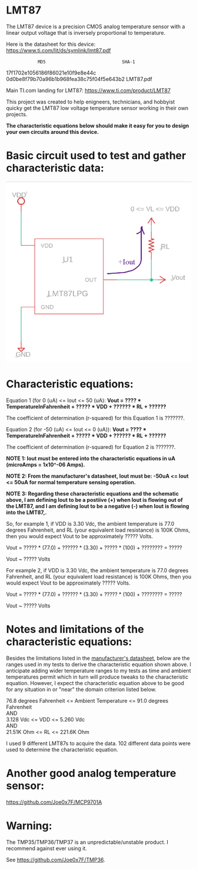 # LMT87
The LMT87 device is a precision CMOS analog temperature sensor with a linear output voltage that is inversely proportional to temperature.

Here is the datasheet for this device: https://www.ti.com/lit/ds/symlink/lmt87.pdf

                MD5                             SHA-1
17f1702e1056186f86021e10f9e8e44c 0d0be8f79b70a96b1b968fea38c75f04f5e643b2 LMT87.pdf


Main TI.com landing for LMT87: https://www.ti.com/product/LMT87



This project was created to help enigneers, technicians, and hobbyist quicky get the LMT87 low voltage temperature sensor working in their own projects.

**The characteristic equations below should make it easy for you to design your own circuits around this device.**


# Basic circuit used to test and gather characteristic data:

![Simple Circuit](<lmt87lpg.png>)


# Characteristic equations:

Equation 1 (for 0 (uA) <= Iout <= 50 (uA):
**Vout = ???? * TemperatureInFahrenheit + ????? * VDD + ?????? * RL + ??????**

The coefficient of determination (r-squared) for this Equation 1 is ???????.

Equation 2 (for -50 (uA) <= Iout <= 0 (uA)):
**Vout = ???? * TemperatureInFahrenheit + ????? * VDD + ?????? * RL + ??????**

The coefficient of determination (r-squared) for Equation 2 is ???????.

**NOTE 1: Iout must be entered into the characteristic equations in uA (microAmps = 1x10^-06 Amps).**

**NOTE 2: From the manufacturer's datasheet, Iout must be:  -50uA <= Iout <= 50uA  for normal temperature sensing operation.**

**NOTE 3: Regarding these characteristic equations and the schematic above, I am defining Iout to be a postiive (+) when Iout is flowing out of the LMT87, and I am defining Iout to be a negative (-) when Iout is flowing into the LMT87,.**

So, for example 1, if VDD is 3.30 Vdc, the ambient temperature is 77.0 degrees Fahrenheit, and RL (your equivalent load resistance) is 100K Ohms, then you would expect Vout to be approximately ????? Volts.

Vout = ????? * (77.0) + ?????? * (3.30) + ????? * (100) + ???????? = ?????

Vout ~ ????? Volts


For example 2, if VDD is 3.30 Vdc, the ambient temperature is 77.0 degrees Fahrenheit, and RL (your equivalent load resistance) is 100K Ohms, then you would expect Vout to be approximately ????? Volts.

Vout = ????? * (77.0) + ?????? * (3.30) + ????? * (100) + ???????? = ?????

Vout ~ ????? Volts



# Notes and limitations of the characteristic equations:

Besides the limitations listed in the [manufacturer's datasheet](lmt87.pdf "lmt87.pdf"), below are the ranges used in my tests to derive the characteristic equation shown above.  I anticipate adding wider temperature ranges to my tests as time and ambient temperatures permit which in turn will produce tweaks to the characteristic equation. However, I expect the characteristic equation above to be good for any situation in or "near" the domain criterion listed below.

76.8 degrees Fahrenheit <= Ambient Temperature <= 91.0 degrees Fahrenheit <br />
AND <br />
3.128 Vdc <= VDD <= 5.260 Vdc <br />
AND <br />
21.51K Ohm <= RL <= 221.6K Ohm

I used 9 different LMT87s to acquire the data. 102 different data points were used to determine the characteristic equation.

# Another good analog temperature sensor:

https://github.com/Joe0x7F/MCP9701A

# Warning:

The TMP35/TMP36/TMP37 is an unpredictable/unstable product. I recommend against ever using it.

See https://github.com/Joe0x7F/TMP36.
